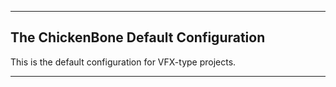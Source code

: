 -------------------------------------------------------------------------
The ChickenBone Default Configuration
-------------------------------------------------------------------------

This is the default configuration for VFX-type projects.


-------------------------------------------------------------------------
